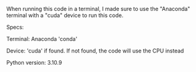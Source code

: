 When running this code in a terminal, I made sure to use the "Anaconda" terminal with a "cuda" device to run this code.

Specs:

Terminal: Anaconda 'conda'

Device: 'cuda' if found. If not found, the code will use the CPU instead

Python version: 3.10.9

